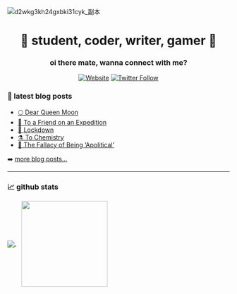 ![d2wkg3kh24gxbki31cyk_副本](https://user-images.githubusercontent.com/56480008/154952851-3a787f08-926f-4d7b-85ff-e33728a6e520.jpg)

<h1 align="center">🦄 student, coder, writer, gamer 🦄</h1>
<h3 align="center">oi there mate, wanna connect with me?</h3>

<div align="center">
  
  [![Website](https://img.shields.io/website?label=blog.knowscount.cc&style=for-the-badge&url=https%3A%2F%2Fblog.knowscount.cc)](https://blog.knowscount.cc)
  [![Twitter Follow](https://img.shields.io/twitter/follow/KnowsCount?color=1DA1F2&logo=twitter&style=for-the-badge)](https://twitter.com/knowscount)
  
</div>

### 📔 latest blog posts

<!-- BLOG-POST-LIST:START -->
- [🌕 Dear Queen Moon](https://blog.knowscount.cc/dear-queen-moon/)
- [🧳 To a Friend on an Expedition](https://blog.knowscount.cc/to-a-friend-after-an-expedition/)
- [🥲 Lockdown](https://blog.knowscount.cc/lockdown/)
- [⚗️ To Chemistry](https://blog.knowscount.cc/to-chemistry/)
- [🎩 The Fallacy of Being ‘Apolitical’](https://blog.knowscount.cc/the-fallacy-of-being-apolitical/)
<!-- BLOG-POST-LIST:END -->

➡️ [more blog posts...](https://blog.knowscount.vercel.app)

---

### 📈 github stats

<!-- ![KnowsCount's github stats](https://github-readme-stats.vercel.app/api?username=KnowsCount&count_private=true&theme=dark&show_icons=true) -->
<a href="https://github.com/anuraghazra/github-readme-stats">
  <img align="center" src="https://github-readme-stats.vercel.app/api?username=KnowsCount&count_private=true&theme=dark&show_icons=true" />
</a>
&nbsp;&nbsp;
<a href="https://github.com/anuraghazra/convoychat">
  <img height="195px" align="center" src="https://github-readme-stats.vercel.app/api/top-langs/?username=knowscount&theme=dark&layout=compact&exclude_repo=blog" />
</a>
